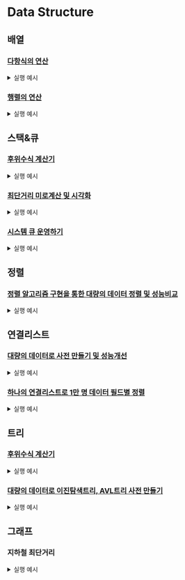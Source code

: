 # Data Structure

## 배열

### [다항식의 연산](./array/Polynomial.md)
<details>
<summary>실행 예시</summary>
<div markdown="1">

식 전체 저장

![image](https://user-images.githubusercontent.com/63644587/117576002-1a671d80-b11f-11eb-838e-1c7026715d51.png) 

0이 하닌 항만 저장

![image](https://user-images.githubusercontent.com/63644587/117576006-20f59500-b11f-11eb-8a20-891de82d2519.png)

</div>
</details>


### [행렬의 연산](./array/Matrix.md)
<details>
<summary>실행 예시</summary>
<div markdown="1">

일반행렬

![image](https://user-images.githubusercontent.com/63644587/117576084-6ca83e80-b11f-11eb-813c-0c549d6b6859.png)

희소행렬

![image](https://user-images.githubusercontent.com/63644587/117576097-7c278780-b11f-11eb-9bc2-2f256ac49f47.png)


</div>
</details>


## 스택&큐

### [후위수식 계산기](./stack&queue/PostfixCalculator.md)

<details>
<summary>실행 예시</summary>
<div markdown="1">

후위식 계산

![image](https://user-images.githubusercontent.com/63644587/117576140-a416eb00-b11f-11eb-8857-3b915e790b41.png)

오류 판별

![image](https://user-images.githubusercontent.com/63644587/117576151-aed18000-b11f-11eb-862d-13f9da30cc57.png)


</div>
</details>


### [최단거리 미로계산 및 시각화](./stack&queue/FastestMaze.md)

<details>
<summary>실행 예시</summary>
<div markdown="1">
  
  
![image](https://user-images.githubusercontent.com/63644587/117576171-bdb83280-b11f-11eb-97c7-05f31e6b3d7e.png)


</div>
</details>


### [시스템 큐 운영하기](./stack&queue/QueueThreading.md)

<details>
<summary>실행 예시</summary>
<div markdown="1">
  
  
![image](https://user-images.githubusercontent.com/63644587/117576189-d7597a00-b11f-11eb-96db-765ac21c6851.png)

</div>
</details>



## 정렬

### [정렬 알고리즘 구현을 통한 대량의 데이터 정렬 및 성능비교](./data_structure_python/CompareSorting.md)

<details>
<summary>실행 예시</summary>
<div markdown="1">
  
  
![image](https://user-images.githubusercontent.com/63644587/117576227-0d96f980-b120-11eb-8df1-a2f0e4423ee3.png)

</div>
</details>


## 연결리스트
### [대량의 데이터로 사전 만들기 및 성능개선](./data_structure_python/linked_list_dictionary.md)

<details>
<summary>실행 예시</summary>
<div markdown="1">
  
![image](https://user-images.githubusercontent.com/63644587/117576236-1c7dac00-b120-11eb-9269-5e22dc43444d.png)


![image](https://user-images.githubusercontent.com/63644587/117576240-20a9c980-b120-11eb-85e3-ee1b0e327fd0.png)


![image](https://user-images.githubusercontent.com/63644587/117576322-80a07000-b120-11eb-9599-3a7e0fd8c9d8.png)


![image](https://user-images.githubusercontent.com/63644587/117576327-872ee780-b120-11eb-8d76-0b257ac7b517.png)




</div>
</details>

### [하나의 연결리스트로 1만 명 데이터 필드별 정렬](./data_structure_python/double_linked_list.md)

<details>
<summary>실행 예시</summary>
<div markdown="1">
  
![image](https://user-images.githubusercontent.com/63644587/117576256-31f2d600-b120-11eb-9445-c02c024d433a.png) ![image](https://user-images.githubusercontent.com/63644587/117576259-361ef380-b120-11eb-8b8e-69399694d244.png)




</div>
</details>



## 트리
### [후위수식 계산기](./data_structure_python/5-1_treeCalculator.md)

<details>
<summary>실행 예시</summary>
<div markdown="1">
  
  ![image](https://user-images.githubusercontent.com/63644587/119698201-fbd98400-be8b-11eb-98d8-b7003b6e4742.png)

  ![image](https://user-images.githubusercontent.com/63644587/119698220-0005a180-be8c-11eb-80e7-a5a0f8fdc398.png)


</div>
</details>


### [대량의 데이터로 이진탐색트리, AVL트리 사전 만들기](./data_structure_python/5-2_binarySearchTreeDictionary.md)

<details>
<summary>실행 예시</summary>
<div markdown="1">
  
  ![image](https://user-images.githubusercontent.com/63644587/119698278-0c89fa00-be8c-11eb-81a0-8fdad61b52f0.png)

  ![image](https://user-images.githubusercontent.com/63644587/119698296-127fdb00-be8c-11eb-81a8-0c9982985070.png)


</div>
</details>


## 그래프
### 지하철 최단거리

<details>
<summary>실행 예시</summary>
<div markdown="1">
  
  ![image](https://user-images.githubusercontent.com/63644587/119698278-0c89fa00-be8c-11eb-81a0-8fdad61b52f0.png)

  ![image](https://user-images.githubusercontent.com/63644587/119698296-127fdb00-be8c-11eb-81a8-0c9982985070.png)


</div>
</details>

